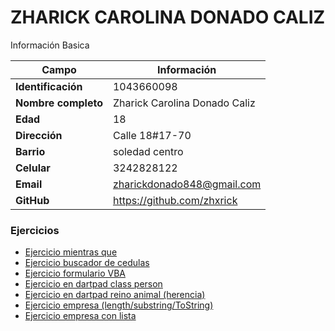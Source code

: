 # ZHARICK CAROLINA DONADO CALIZ
Información Basica

| Campo | Información |
| --- | --- |
| **Identificación**  | 1043660098 |
| **Nombre completo** | Zharick Carolina Donado Caliz |
| **Edad**            | 18 |
| **Dirección** | Calle 18#17-70 |
| **Barrio** | soledad centro |
| **Celular** | 3242828122|
| **Email** | zharickdonado848@gmail.com |
| **GitHub** | https://github.com/zhxrick|

### Ejercicios
- [Ejercicio mientras que](ejerciciomientrasque.md)
- [Ejercicio buscador de cedulas](buscadordecedulas.md)
- [Ejercicio formulario VBA](formulariovba.md)
- [Ejercicio en dartpad class person](Dartejercicio1.md)
- [Ejercicio en dartpad reino animal (herencia)](ejercicioreinoanimal.md)
- [Ejercicio empresa (length/substring/ToString)](ejercicioempresa.md)
- [Ejercicio empresa con lista](Ejerciciolista.md)
